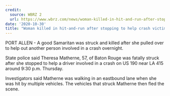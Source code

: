 ```yaml
---
credit:
  source: WBRZ 2
  url: https://www.wbrz.com/news/woman-killed-in-hit-and-run-after-stopping-to-help-crash-victim-on-hwy-190-multiple-drivers-fled-area/
date: '2020-10-30'
title: "Woman killed in hit-and-run after stopping to help crash victim on Hwy. 190; multiple drivers fled area"
---
```

PORT ALLEN - A good Samaritan was struck and killed after she pulled over to help out another person involved in a crash overnight.

State police said Theresa Matherne, 57, of Baton Rouge was fatally struck after she stopped to help a driver involved in a crash on US 190 near LA 415 around 9:30 p.m. Thursday.

Investigators said Matherne was walking in an eastbound lane when she was hit by multiple vehicles. The vehicles that struck Matherne then fled the scene. 

